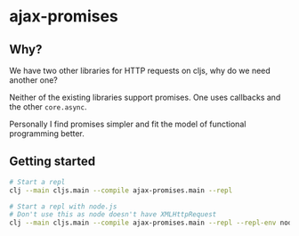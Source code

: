 # ajax-promises

## Why?

We have two other libraries for HTTP requests on cljs, why do we need another one?

Neither of the existing libraries support promises. One uses callbacks and the other `core.async`. 

Personally I find promises simpler and fit the model of functional programming better.

## Getting started

```sh
# Start a repl
clj --main cljs.main --compile ajax-promises.main --repl

# Start a repl with node.js
# Don't use this as node doesn't have XMLHttpRequest
clj --main cljs.main --compile ajax-promises.main --repl --repl-env node
```
